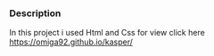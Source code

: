 ### Description
In this project i used Html and Css for view click here https://omiga92.github.io/kasper/
